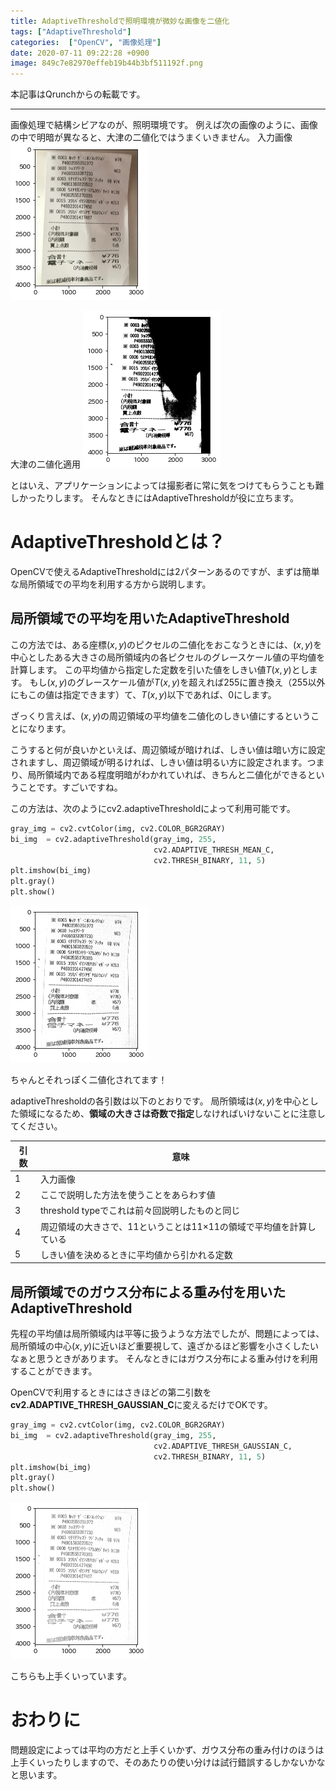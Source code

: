 ```yaml
---
title: AdaptiveThresholdで照明環境が微妙な画像を二値化
tags: ["AdaptiveThreshold"]
categories:  ["OpenCV", "画像処理"]
date: 2020-07-11 09:22:28 +0900
image: 849c7e82970effeb19b44b3bf511192f.png
---
```

本記事はQrunchからの転載です。
___

画像処理で結構シビアなのが、照明環境です。
例えば次の画像のように、画像の中で明暗が異なると、大津の二値化ではうまくいきません。
入力画像
![](eb7aff1ca26db41846c27ade2b8681d2.png)

大津の二値化適用
![](520f7e6ea01d43ab346861221bf1fe10.png)

とはいえ、アプリケーションによっては撮影者に常に気をつけてもらうことも難しかったりします。
そんなときにはAdaptiveThresholdが役に立ちます。

# AdaptiveThresholdとは？

OpenCVで使えるAdaptiveThresholdには2パターンあるのですが、まずは簡単な局所領域での平均を利用する方から説明します。

## 局所領域での平均を用いたAdaptiveThreshold

この方法では、ある座標$(x,y)$のピクセルの二値化をおこなうときには、$(x,y)$を中心としたある大きさの局所領域内の各ピクセルのグレースケール値の平均値を計算します。
この平均値から指定した定数を引いた値をしきい値$T(x,y)$とします。
もし$(x,y)$のグレースケール値が$T(x,y)$を超えれば255に置き換え（255以外にもこの値は指定できます）て、$T(x,y)$以下であれば、$0$にします。

ざっくり言えば、$(x,y)$の周辺領域の平均値を二値化のしきい値にするということになります。

こうすると何が良いかといえば、周辺領域が暗ければ、しきい値は暗い方に設定されますし、周辺領域が明るければ、しきい値は明るい方に設定されます。つまり、局所領域内である程度明暗がわかれていれば、きちんと二値化ができるということです。すごいですね。

この方法は、次のようにcv2.adaptiveThresholdによって利用可能です。

```Python
gray_img = cv2.cvtColor(img, cv2.COLOR_BGR2GRAY)
bi_img  = cv2.adaptiveThreshold(gray_img, 255, 
                                cv2.ADAPTIVE_THRESH_MEAN_C, 
                                cv2.THRESH_BINARY, 11, 5)
plt.imshow(bi_img)
plt.gray()
plt.show()
```

![](6abacf437bd256e750b4faee6d4e7863.png)

ちゃんとそれっぽく二値化されてます！

adaptiveThresholdの各引数は以下のとおりです。
局所領域は$(x,y)$を中心とした領域になるため、**領域の大きさは奇数で指定**しなければいけないことに注意してください。

| 引数 | 意味                                                         |
| ---- | ------------------------------------------------------------ |
| 1    | 入力画像                                                     |
| 2    | ここで説明した方法を使うことをあらわす値                     |
| 3    | threshold typeでこれは前々回説明したものと同じ               |
| 4    | 周辺領域の大きさで、11ということは11×11の領域で平均値を計算している |
| 5    | しきい値を決めるときに平均値から引かれる定数                 |

## 局所領域でのガウス分布による重み付を用いたAdaptiveThreshold

先程の平均値は局所領域内は平等に扱うような方法でしたが、問題によっては、局所領域の中心$(x,y)$に近いほど重要視して、遠ざかるほど影響を小さくしたいなぁと思うときがあります。
そんなときにはガウス分布による重み付けを利用することができます。

OpenCVで利用するときにはさきほどの第二引数を**cv2.ADAPTIVE_THRESH_GAUSSIAN_C**に変えるだけでOKです。

```Python
gray_img = cv2.cvtColor(img, cv2.COLOR_BGR2GRAY)
bi_img  = cv2.adaptiveThreshold(gray_img, 255, 
                                cv2.ADAPTIVE_THRESH_GAUSSIAN_C, 
                                cv2.THRESH_BINARY, 11, 5)
plt.imshow(bi_img)
plt.gray()
plt.show()
```

![](849c7e82970effeb19b44b3bf511192f.png)

こちらも上手くいっています。

# おわりに

問題設定によっては平均の方だと上手くいかず、ガウス分布の重み付けのほうは上手くいったりしますので、そのあたりの使い分けは試行錯誤するしかないかなと思います。


